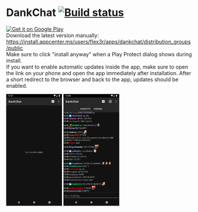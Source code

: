 # DankChat [![Build status](https://build.appcenter.ms/v0.1/apps/72d57929-1d65-40a0-8f76-5e7cc10bb0f0/branches/master/badge)](https://appcenter.ms)  
<a href='https://play.google.com/store/apps/details?id=com.flxrs.dankchat'><img alt='Get it on Google Play' src='https://play.google.com/intl/en_us/badges/images/generic/en_badge_web_generic.png' width="200"/></a>  
Download the latest version manually: https://install.appcenter.ms/users/flex3r/apps/dankchat/distribution_groups/public  
Make sure to click "install anyway" when a Play Protect dialog shows during install.  
If you want to enable automatic updates inside the app, make sure to open the link on your phone and open the app immediately after installation. After a short redirect to the browser and back to the app, updates should be enabled.  

<img src="screens/screen1.png" width="30%"/> <img src="screens/screen2.png" width="30%"/>
